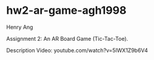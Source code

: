 # hw2-ar-game-agh1998
Henry Ang

Assignment 2: An AR Board Game (Tic-Tac-Toe). 

Description Video: youtube.com/watch?v=5lWX1Z9b6V4
